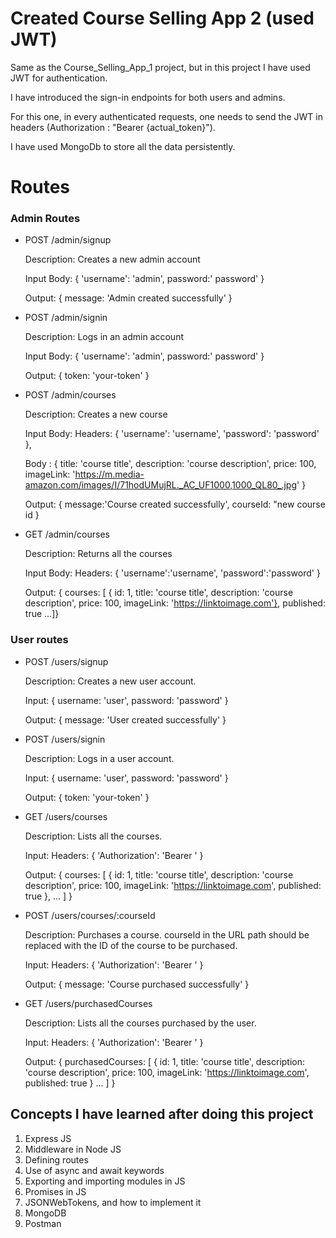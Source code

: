 # Created Course Selling App 2 (used JWT)

Same as the Course_Selling_App_1 project, but in this project I have used JWT for authentication.

I have introduced the sign-in endpoints for both users and admins.

For this one, in every authenticated requests, one needs to send the JWT in headers (Authorization : "Bearer {actual_token}").

I have used MongoDb to store all the data persistently.

# Routes

### Admin Routes

- POST /admin/signup

  Description: Creates a new admin account

  Input Body: { 'username': 'admin', password:' password' }

  Output: { message: 'Admin created successfully' }

- POST /admin/signin

  Description: Logs in an admin account

  Input Body: { 'username': 'admin', password:' password' }

  Output: { token: 'your-token' }

- POST /admin/courses

  Description: Creates a new course

  Input Body: Headers: { 'username': 'username', 'password': 'password' },

  Body : {
  title: 'course title',
  description: 'course description',
  price: 100,
  imageLink: 'https://m.media-amazon.com/images/I/71hodUMujRL._AC_UF1000,1000_QL80_.jpg'
  }

  Output: { message:'Course created successfully', courseId: "new course id }

- GET /admin/courses

  Description: Returns all the courses

  Input Body: Headers: { 'username':'username', 'password':'password' }

  Output: { courses: [ {
  id: 1,
  title: 'course title',
  description: 'course description',
  price: 100,
  imageLink: 'https://linktoimage.com'},
  published: true
  ...]}

### User routes

- POST /users/signup

  Description: Creates a new user account.

  Input: { username: 'user', password: 'password' }

  Output: { message: 'User created successfully' }

- POST /users/signin

  Description: Logs in a user account.

  Input: { username: 'user', password: 'password' }

  Output: { token: 'your-token' }

- GET /users/courses

  Description: Lists all the courses.

  Input: Headers: { 'Authorization': 'Bearer ' }

  Output: { courses: [ {
  id: 1,
  title: 'course title',
  description: 'course description',
  price: 100,
  imageLink: 'https://linktoimage.com',
  published: true },
  ... ] }

- POST /users/courses/:courseId

  Description: Purchases a course. courseId in the URL path should be replaced with the ID of the course to be purchased.

  Input: Headers: { 'Authorization': 'Bearer ' }

  Output: { message: 'Course purchased successfully' }

- GET /users/purchasedCourses

  Description: Lists all the courses purchased by the user.

  Input: Headers: { 'Authorization': 'Bearer ' }

  Output: { purchasedCourses: [ {
  id: 1,
  title: 'course title',
  description: 'course description',
  price: 100,
  imageLink: 'https://linktoimage.com',
  published: true }
  ... ] }

## Concepts I have learned after doing this project

1. Express JS
2. Middleware in Node JS
3. Defining routes
4. Use of async and await keywords
5. Exporting and importing modules in JS
6. Promises in JS
7. JSONWebTokens, and how to implement it
8. MongoDB
9. Postman
